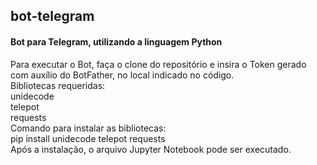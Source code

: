 ## bot-telegram
#### Bot para Telegram, utilizando a linguagem Python

Para executar o Bot, faça o clone do repositório e insira o Token gerado com auxílio do BotFather, no local indicado no código.<br>
Bibliotecas requeridas:<br>
unidecode<br>
telepot<br>
requests<br>
Comando para instalar as bibliotecas:<br>
pip install unidecode telepot requests<br>
Após a instalação, o arquivo Jupyter Notebook pode ser executado.



